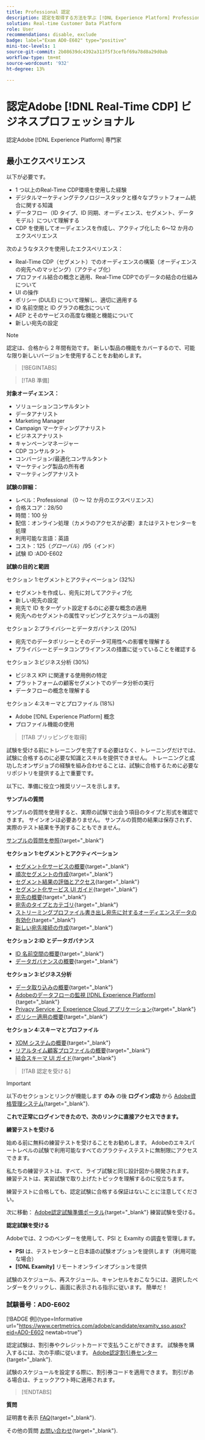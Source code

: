 ```yaml
---
title: Professional 認定
description: 認定を取得する方法を学ぶ [!DNL Experience Platform] Professional in [!DNL Real-Time Customer Data Platform]
solution: Real-time Customer Data Platform
role: User
recommendations: disable, exclude
badge: label="Exam AD0-E602" type="positive"
mini-toc-levels: 1
source-git-commit: 2b08639dc4392a313f5f3cefbf69a78d8a29d0ab
workflow-type: tm+mt
source-wordcount: '932'
ht-degree: 13%

---
```


# 認定Adobe [!DNL Real-Time CDP] ビジネスプロフェッショナル

認定Adobe [!DNL Experience Platform] 専門家

## 最小エクスペリエンス

以下が必要です。

* 1 つ以上のReal-Time CDP環境を使用した経験
* デジタルマーケティングテクノロジースタックと様々なプラットフォーム統合に関する知識
* データフロー（ID タイプ、ID 同期、オーディエンス、セグメント、データモデル）について理解する
* CDP を使用してオーディエンスを作成し、アクティブ化した 6～12 か月のエクスペリエンス

次のようなタスクを使用したエクスペリエンス：

* Real-Time CDP（セグメント）でのオーディエンスの構築（オーディエンスの宛先へのマッピング）（アクティブ化）
* プロファイル結合の概念と適用、Real-Time CDPでのデータの結合の仕組みについて
* UI の操作
* ポリシー (DULE) について理解し、適切に適用する
* ID 名前空間と ID グラフの概念について
* AEP とそのサービスの高度な機能と機能について
* 新しい宛先の設定

>[!NOTE]
>
>認定は、合格から 2 年間有効です。 新しい製品の機能をカバーするので、可能な限り新しいバージョンを使用することをお勧めします。

>[!BEGINTABS]

>[!TAB 準備]

**対象オーディエンス：**

* ソリューションコンサルタント
* データアナリスト
* Marketing Manager
* Campaign マーケティングアナリスト
* ビジネスアナリスト
* キャンペーンマネージャー
* CDP コンサルタント
* コンバージョン/最適化コンサルタント
* マーケティング製品の所有者
* マーケティングアナリスト

**試験の詳細：**

* レベル：Professional （0 ～ 12 か月のエクスペリエンス）
* 合格スコア：28/50
* 時間：100 分
* 配信：オンライン処理（カメラのアクセスが必要）またはテストセンターを処理
* 利用可能な言語：英語
* コスト：$125（グローバル）/$95（インド）
* 試験 ID :AD0-E602

**試験の目的と範囲**

セクション 1:セグメントとアクティベーション (32%)

* セグメントを作成し、宛先に対してアクティブ化
* 新しい宛先の設定
* 宛先で ID をターゲット設定するのに必要な概念の適用
* 宛先へのセグメントの属性マッピングとスケジュールの識別

セクション 2:プライバシーとデータガバナンス (20%)

* 宛先でのデータポリシーとそのデータ可用性への影響を理解する
* プライバシーとデータコンプライアンスの措置に従っていることを確認する

セクション 3:ビジネス分析 (30%)

* ビジネス KPI に関連する使用例の特定
* プラットフォームの顧客セグメントでのデータ分析の実行
* データフローの概念を理解する

セクション 4:スキーマとプロファイル (18%)

* Adobe [!DNL Experience Platform] 概念
* プロファイル機能の使用

>[!TAB プリッピングを取得]

試験を受ける前にトレーニングを完了する必要はなく、トレーニングだけでは、試験に合格するのに必要な知識とスキルを提供できません。 トレーニングと成功したオンザジョブの経験を組み合わせることは、試験に合格するために必要なリポジトリを提供する上で重要です。

以下に、準備に役立つ推奨リソースを示します。

**サンプルの質問**

サンプルの質問を使用すると、実際の試験で出会う項目のタイプと形式を確認できます。 サインオンは必要ありません。 サンプルの質問の結果は保存されず、実際のテスト結果を予測することもできません。

[サンプルの質問を参照](https://scorpion.caveon.com/launchpad/ad3-e602-adobe-real-time-cdp-business-practitioner-professional-sample-questions){target="_blank"}

**セクション 1:セグメントとアクティベーション**

* [セグメント化サービスの概要](https://experienceleague.adobe.com/docs/experience-platform/xdm/home.html?lang=ja){target="_blank"}
* [順次セグメントの作成](https://experienceleague.adobe.com/docs/platform-learn/tutorials/segments/create-sequential-segments.html?lang=en){target="_blank"}
* [セグメント結果の評価とアクセス](https://experienceleague.adobe.com/docs/experience-platform/segmentation/tutorials/evaluate-a-segment.html?lang=ja){target="_blank"}
* [セグメント化サービス UI ガイド](https://experienceleague.adobe.com/docs/experience-platform/segmentation/ui/overview.html?lang=en#scheduled-segmentation){target="_blank"}
* [宛先の概要](https://experienceleague.adobe.com/docs/experience-platform/destinations/home.html?lang=ja){target="_blank"}
* [宛先のタイプとカテゴリ](https://experienceleague.adobe.com/docs/experience-platform/destinations/destination-types.html?lang=en){target="_blank"}
* [ストリーミングプロファイル書き出し宛先に対するオーディエンスデータの有効化](https://experienceleague.adobe.com/docs/experience-platform/destinations/ui/activate/activate-streaming-profile-destinations.html?lang=en){target="_blank"}
* [新しい宛先接続の作成](https://experienceleague.adobe.com/docs/experience-platform/destinations/ui/connect-destination.html?lang=ja){target="_blank"}

**セクション 2:ID とデータガバナンス**

* [ID 名前空間の概要](https://experienceleague.adobe.com/docs/experience-platform/identity/namespaces.html?lang=ja){target="_blank"}
* [データガバナンスの概要](https://experienceleague.adobe.com/docs/experience-platform/data-governance/home.html?lang=ja){target="_blank"}

**セクション 3:ビジネス分析**

* [データ取り込みの概要](https://experienceleague.adobe.com/docs/experience-platform/ingestion/home.html?lang=en){target="_blank"}
* [Adobeのデータフローの監視 [!DNL Experience Platform]](https://experienceleague.adobe.com/docs/platform-learn/tutorials/monitoring/data-monitoring.html?lang=en){target="_blank"}
* [Privacy Service と Experience Cloud アプリケーション](https://experienceleague.adobe.com/docs/experience-platform/privacy/experience-cloud-apps.html?lang=en){target="_blank"}
* [ポリシー適用の概要](https://experienceleague.adobe.com/docs/experience-platform/data-governance/enforcement/overview.html?lang=en){target="_blank"}

**セクション 4:スキーマとプロファイル**

* [XDM システムの概要](https://experienceleague.adobe.com/docs/experience-platform/xdm/home.html?lang=ja){target="_blank"}
* [リアルタイム顧客プロファイルの概要](https://experienceleague.adobe.com/docs/experience-platform/rtcdp/profile/profile-overview.html?lang=en){target="_blank"}
* [結合スキーマ UI ガイド](https://experienceleague.adobe.com/docs/experience-platform/profile/union-schemas/union-schema.html?lang=ja){target="_blank"}

>[!TAB 認定を受ける]

>[!IMPORTANT]
>
>以下のセクションとリンクが機能します **のみ**  の後 **ログイン成功** から [Adobe資格管理システム](http://www.certmetrics.com/adobe){target="_blank"}.

**これで正常にログインできたので、次のリンクに直接アクセスできます。**

**練習テストを受ける**

始める前に無料の練習テストを受けることをお勧めします。 Adobeのエキスパートレベルの試験で利用可能なすべてのプラクティステストに無制限にアクセスできます。

私たちの練習テストは、すべて、ライブ試験と同じ設計図から開発されます。 練習テストは、実習試験で取り上げたトピックを理解するのに役立ちます。

練習テストに合格しても、認定試験に合格する保証はないことに注意してください。

次に移動： [Adobe認定試験準備ポータル](https://www.certmetrics.com/adobe/candidate/gmetrix_sso.aspx){target="_blank"} 練習試験を受ける。

**認定試験を受ける**

Adobeでは、2 つのベンダーを使用して、PSI と Examity の調査を管理します。

* **PSI** は、テストセンターと日本語の試験オプションを提供します（利用可能な場合）
* **[!DNL Examity]** リモートオンラインオプションを提供

試験のスケジュール、再スケジュール、キャンセルをおこなうには、選択したベンダーをクリックし、画面に表示される指示に従います。 簡単だ！

### 試験番号：AD0-E602

[!BADGE 例]{type=Informative url="https://www.certmetrics.com/adobe/candidate/examity_sso.aspx?eid=AD0-E602 newtab=true"}

認定試験は、割引券やクレジットカードで支払うことができます。 試験券を購入するには、次の手順に従います。 [Adobe認定割引券センター](https://market.xvoucher.com/adobe/global){target="_blank"}.

試験のスケジュールを設定する際に、割引券コードを適用できます。 割引がある場合は、チェックアウト時に適用されます。

>[!ENDTABS]

**質問**

証明書を表示 [FAQ](https://experienceleague.adobe.com/docs/certification/certification/faq.html?lang=en){target="_blank"}.

その他の質問 [お問い合わせ](mailto:certif@adobe.com){target="_blank"}.
